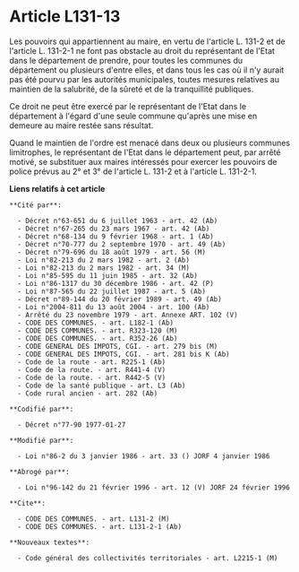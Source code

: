# Article L131-13

Les pouvoirs qui appartiennent au maire, en vertu de l'article L. 131-2 et de l'article L. 131-2-1 ne font pas obstacle au
droit du représentant de l'Etat dans le département de prendre, pour toutes les communes du département ou plusieurs d'entre
elles, et dans tous les cas où il n'y aurait pas été pourvu par les autorités municipales, toutes mesures relatives au
maintien de la salubrité, de la sûreté et de la tranquillité publiques.

Ce droit ne peut être exercé par le représentant de l'Etat dans le département à l'égard d'une seule commune qu'après une
mise en demeure au maire restée sans résultat.

Quand le maintien de l'ordre est menacé dans deux ou plusieurs communes limitrophes, le représentant de l'Etat dans le
département peut, par arrêté motivé, se substituer aux maires intéressés pour exercer les pouvoirs de police prévus au 2° et
3° de l'article L. 131-2 et à l'article L. 131-2-1.

**Liens relatifs à cet article**

	**Cité par**:

	  - Décret n°63-651 du 6 juillet 1963 - art. 42 (Ab)
	  - Décret n°67-265 du 23 mars 1967 - art. 42 (Ab)
	  - Décret n°68-134 du 9 février 1968 - art. 1 (Ab)
	  - Décret n°70-777 du 2 septembre 1970 - art. 49 (Ab)
	  - Décret n°79-696 du 18 août 1979 - art. 56 (M)
	  - Loi n°82-213 du 2 mars 1982 - art. 2 (Ab)
	  - Loi n°82-213 du 2 mars 1982 - art. 34 (M)
	  - Loi n°85-595 du 11 juin 1985 - art. 32 (Ab)
	  - Loi n°86-1317 du 30 décembre 1986 - art. 42 (P)
	  - Loi n°87-565 du 22 juillet 1987 - art. 5 (Ab)
	  - Décret n°89-144 du 20 février 1989 - art. 49 (Ab)
	  - Loi n°2004-811 du 13 août 2004 - art. 100 (Ab)
	  - Arrêté du 23 novembre 1979 - art. Annexe ART. 102 (V)
	  - CODE DES COMMUNES. - art. L182-1 (Ab)
	  - CODE DES COMMUNES. - art. R323-120 (M)
	  - CODE DES COMMUNES. - art. R352-26 (Ab)
	  - CODE GENERAL DES IMPOTS, CGI. - art. 279 bis (M)
	  - CODE GENERAL DES IMPOTS, CGI. - art. 281 bis K (Ab)
	  - Code de la route - art. R225-1 (Ab)
	  - Code de la route. - art. R441-4 (V)
	  - Code de la route. - art. R442-5 (V)
	  - Code de la santé publique - art. L3 (Ab)
	  - Code rural ancien - art. 282 (Ab)

	**Codifié par**:

	  - Décret n°77-90 1977-01-27

	**Modifié par**:

	  - Loi n°86-2 du 3 janvier 1986 - art. 33 () JORF 4 janvier 1986

	**Abrogé par**:

	  - Loi n°96-142 du 21 février 1996 - art. 12 (V) JORF 24 février 1996

	**Cite**:

	  - CODE DES COMMUNES. - art. L131-2 (M)
	  - CODE DES COMMUNES. - art. L131-2-1 (Ab)

	**Nouveaux textes**:

	  - Code général des collectivités territoriales - art. L2215-1 (M)
